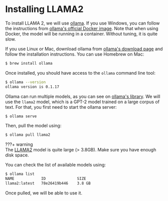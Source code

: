 # Installing LLAMA2

To install LLAMA 2, we will use [ollama](https://ollama.ai/).
If you use Windows, you can follow the instructions from [ollama's official Docker image](https://ollama.ai/blog/ollama-is-now-available-as-an-official-docker-image).
Note that when using Docker, the model will be running in a container.
Without tuning, it is quite slow.

If you use Linux or Mac, download ollama from [ollama's download page](https://ollama.ai/download) and follow the installation instructions.
You can use Homebrew on Mac:

```bash
$ brew install ollama
```

Once installed, you should have access to the `ollama` command line tool:

```bash
$ ollama --version
ollama version is 0.1.17
```

Ollama can run multiple models, as you can see on [ollama's library](https://ollama.ai/library).
We will use the `llama2` model, which is a GPT-2 model trained on a large corpus of text.
For that, you first need to start the ollama server:

```bash
$ ollama serve 
```

Then, pull the model using:

```bash
$ ollama pull llama2 
```

???+ warning  
    The [LLAMA2](https://ollama.ai/library/llama2) model is quite large (> 3.8GB). Make sure you have enough disk space.

You can check the list of available models using:

```bash
$ ollama list
NAME         	ID          	SIZE  	
llama2:latest	78e26419b446	3.8 GB	
```

Once pulled, we will be able to use it.

